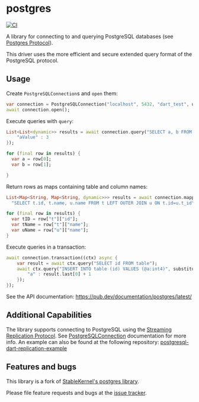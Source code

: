 # postgres

[![CI](https://github.com/isoos/postgresql-dart/actions/workflows/dart.yml/badge.svg)](https://github.com/isoos/postgresql-dart/actions/workflows/dart.yml)

A library for connecting to and querying PostgreSQL databases (see [Postgres Protocol](https://www.postgresql.org/docs/13/protocol-overview.html)).

This driver uses the more efficient and secure extended query format of the PostgreSQL protocol.

## Usage

Create `PostgreSQLConnection`s and `open` them:

```dart
var connection = PostgreSQLConnection("localhost", 5432, "dart_test", username: "dart", password: "dart");
await connection.open();
```

Execute queries with `query`:

```dart
List<List<dynamic>> results = await connection.query("SELECT a, b FROM table WHERE a = @aValue", substitutionValues: {
    "aValue" : 3
});

for (final row in results) {
  var a = row[0];
  var b = row[1];

} 
```

Return rows as maps containing table and column names:

```dart
List<Map<String, Map<String, dynamic>>> results = await connection.mappedResultsQuery(
  "SELECT t.id, t.name, u.name FROM t LEFT OUTER JOIN u ON t.id=u.t_id");

for (final row in results) {
  var tID = row["t"]["id"];
  var tName = row["t"]["name"];
  var uName = row["u"]["name"];
}
```

Execute queries in a transaction:

```dart
await connection.transaction((ctx) async {
    var result = await ctx.query("SELECT id FROM table");
    await ctx.query("INSERT INTO table (id) VALUES (@a:int4)", substitutionValues: {
        "a" : result.last[0] + 1
    });
});
```

See the API documentation: https://pub.dev/documentation/postgres/latest/

## Additional Capabilities
The library supports connecting to PostgreSQL using the [Streaming Replication Protocol][]. See [PostgreSQLConnection][] documentation for more info. An example can also be found at the following repository: [postgresql-dart-replication-example][]

[Streaming Replication Protocol]: https://www.postgresql.org/docs/13/protocol-replication.html
[PostgreSQLConnection]: https://pub.dev/documentation/postgres/latest/postgres/PostgreSQLConnection/PostgreSQLConnection.html
[postgresql-dart-replication-example]: (https://github.com/osaxma/postgresql-dart-replication-example) 
## Features and bugs

This library is a fork of [StableKernel's postgres library](https://github.com/stablekernel/postgresql-dart).

Please file feature requests and bugs at the [issue tracker][tracker].

[tracker]: https://github.com/isoos/postgresql-dart/issues
